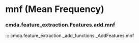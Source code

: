 # mnf (Mean Frequency)

### cmda.feature_extraction.Features.add.mnf 
::: cmda.feature_extraction._add_functions._AddFeatures.mnf